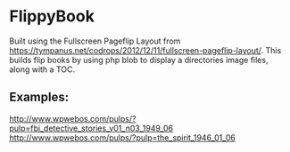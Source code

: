 # FlippyBook
Built using the Fullscreen Pageflip Layout from https://tympanus.net/codrops/2012/12/11/fullscreen-pageflip-layout/. This builds flip books by using php blob to display a directories image files, along with a TOC. 

## Examples:
http://www.wpwebos.com/pulps/?pulp=fbi_detective_stories_v01_n03_1949_06 
http://www.wpwebos.com/pulps/?pulp=the_spirit_1946_01_06
